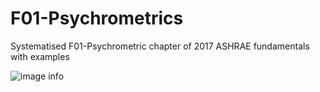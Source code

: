 # F01-Psychrometrics	 

Systematised F01-Psychrometric chapter of 2017 ASHRAE fundamentals with examples 

![image info](https://knowledge.autodesk.com/akn-aknsite-ckeditor-image-uploads/fdb9ebdd-1e77-4c87-8299-19293b2e9759.jpg)
